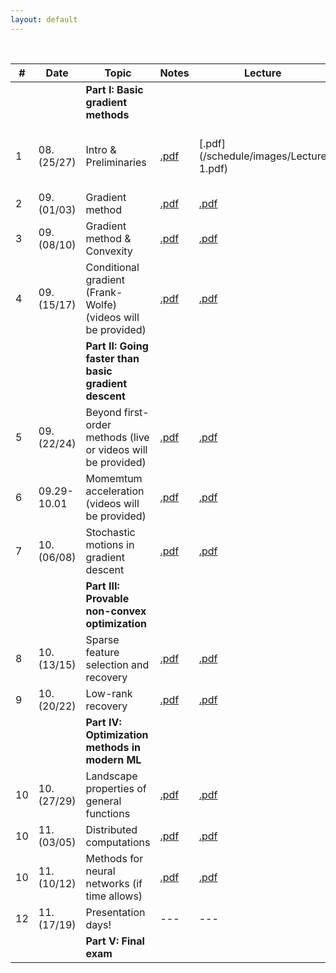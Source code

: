 ```yaml
---
layout: default
---
```


&nbsp;


| # | Date  | Topic  | Notes | Lecture | Notebook  |
|-|-|-|-|-|-|
| | | **Part I: Basic gradient methods** | | | |
| 1 | 08.(25/27) | Intro & Preliminaries  | [.pdf](/schedule/images/chapter1.pdf) | [.pdf](/schedule/images/Lecture 1.pdf) | [.ipynb](/schedule/images/Chapter 1a.ipynb) [.ipynb](/schedule/images/Chapter 1b.ipynb)
| 2 | 09.(01/03) | Gradient method | [.pdf]()  | [.pdf]() | [.ipynb]() |
| 3 | 09.(08/10) | Gradient method & Convexity | [.pdf]()  | [.pdf]() | [.ipynb]() |
| 4 | 09.(15/17) | Conditional gradient (Frank-Wolfe) (videos will be provided) | [.pdf]()  | [.pdf]() | [.ipynb]() |
| | | **Part II: Going faster than basic gradient descent** | | | |
| 5 | 09.(22/24) | Beyond first-order methods (live or videos will be provided) | [.pdf]()  | [.pdf]() | [.ipynb]() |
| 6 | 09.29-10.01 | Momemtum acceleration (videos will be provided) | [.pdf]()  | [.pdf]() | [.ipynb]() |
| 7 | 10.(06/08) | Stochastic motions in gradient descent | [.pdf]()  | [.pdf]() | [.ipynb]() |
| | | **Part III: Provable non-convex optimization** | | | |
| 8 | 10.(13/15) | Sparse feature selection and recovery | [.pdf]()  | [.pdf]() | [.ipynb]() |
| 9 | 10.(20/22) | Low-rank recovery | [.pdf]()  | [.pdf]() | [.ipynb]() |
| | | **Part IV: Optimization methods in modern ML** | | | |
| 10 | 10.(27/29) | Landscape properties of general functions | [.pdf]()  | [.pdf]() | --- |
| 10 | 11.(03/05) | Distributed computations | [.pdf]()  | [.pdf]() | --- |
| 10 | 11.(10/12) | Methods for neural networks (if time allows) | [.pdf]()  | [.pdf]() | --- |
| 12 | 11.(17/19) | Presentation days!  | ---  | ---  | --- |
| | | **Part V: Final exam** | | | |

&nbsp;
&nbsp;
